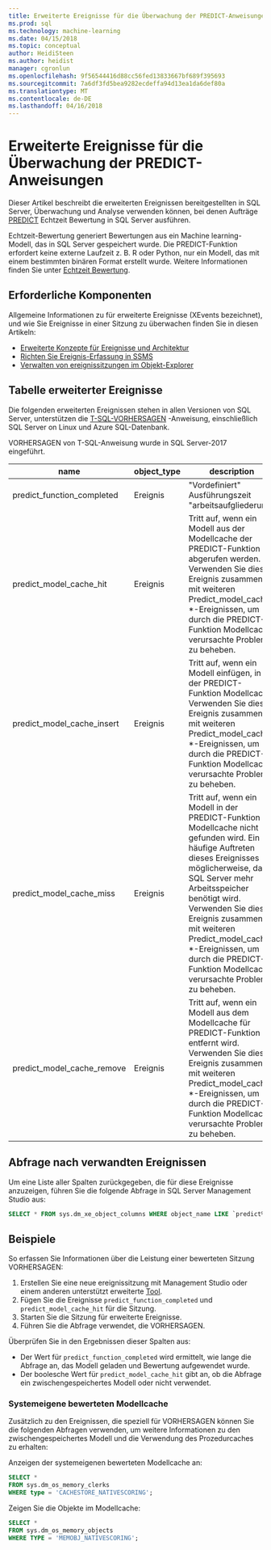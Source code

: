 ```yaml
---
title: Erweiterte Ereignisse für die Überwachung der PREDICT-Anweisungen | Microsoft Docs
ms.prod: sql
ms.technology: machine-learning
ms.date: 04/15/2018
ms.topic: conceptual
author: HeidiSteen
ms.author: heidist
manager: cgronlun
ms.openlocfilehash: 9f56544416d88cc56fed13833667bf689f395693
ms.sourcegitcommit: 7a6df3fd5bea9282ecdeffa94d13ea1da6def80a
ms.translationtype: MT
ms.contentlocale: de-DE
ms.lasthandoff: 04/16/2018
---
```

# <a name="extended-events-for-monitoring-predict-statements"></a>Erweiterte Ereignisse für die Überwachung der PREDICT-Anweisungen

Dieser Artikel beschreibt die erweiterten Ereignissen bereitgestellten in SQL Server, Überwachung und Analyse verwenden können, bei denen Aufträge [PREDICT](https://docs.microsoft.com/sql/t-sql/queries/predict-transact-sql) Echtzeit Bewertung in SQL Server ausführen.

Echtzeit-Bewertung generiert Bewertungen aus ein Machine learning-Modell, das in SQL Server gespeichert wurde. Die PREDICT-Funktion erfordert keine externe Laufzeit z. B. R oder Python, nur ein Modell, das mit einem bestimmten binären Format erstellt wurde. Weitere Informationen finden Sie unter [Echtzeit Bewertung](https://docs.microsoft.com/sql/advanced-analytics/real-time-scoring).

## <a name="prerequisites"></a>Erforderliche Komponenten

Allgemeine Informationen zu für erweiterte Ereignisse (XEvents bezeichnet), und wie Sie Ereignisse in einer Sitzung zu überwachen finden Sie in diesen Artikeln:

+ [Erweiterte Konzepte für Ereignisse und Architektur](https://docs.microsoft.com/sql/relational-databases/extended-events/extended-events)
+ [Richten Sie Ereignis-Erfassung in SSMS](https://docs.microsoft.com/sql/relational-databases/extended-events/quick-start-extended-events-in-sql-server)
+ [Verwalten von ereignissitzungen im Objekt-Explorer](https://docs.microsoft.com/sql/relational-databases/extended-events/manage-event-sessions-in-the-object-explorer)

## <a name="table-of-extended-events"></a>Tabelle erweiterter Ereignisse

Die folgenden erweiterten Ereignissen stehen in allen Versionen von SQL Server, unterstützen die [T-SQL-VORHERSAGEN](https://docs.microsoft.com/sql/t-sql/queries/predict-transact-sql) -Anweisung, einschließlich SQL Server on Linux und Azure SQL-Datenbank. 

VORHERSAGEN von T-SQL-Anweisung wurde in SQL Server-2017 eingeführt. 

|name |object_type|description| 
|----|----|----|
|predict_function_completed |Ereignis  |"Vordefiniert" Ausführungszeit "arbeitsaufgliederung"|
|predict_model_cache_hit |Ereignis|Tritt auf, wenn ein Modell aus der Modellcache der PREDICT-Funktion abgerufen werden. Verwenden Sie dieses Ereignis zusammen mit weiteren Predict_model_cache_ *-Ereignissen, um durch die PREDICT-Funktion Modellcache verursachte Probleme zu beheben.|
|predict_model_cache_insert |Ereignis  |   Tritt auf, wenn ein Modell einfügen, in der PREDICT-Funktion Modellcache. Verwenden Sie dieses Ereignis zusammen mit weiteren Predict_model_cache_ *-Ereignissen, um durch die PREDICT-Funktion Modellcache verursachte Probleme zu beheben.    |
|predict_model_cache_miss   |Ereignis|Tritt auf, wenn ein Modell in der PREDICT-Funktion Modellcache nicht gefunden wird. Ein häufige Auftreten dieses Ereignisses möglicherweise, dass SQL Server mehr Arbeitsspeicher benötigt wird. Verwenden Sie dieses Ereignis zusammen mit weiteren Predict_model_cache_ *-Ereignissen, um durch die PREDICT-Funktion Modellcache verursachte Probleme zu beheben.|
|predict_model_cache_remove |Ereignis| Tritt auf, wenn ein Modell aus dem Modellcache für PREDICT-Funktion entfernt wird. Verwenden Sie dieses Ereignis zusammen mit weiteren Predict_model_cache_ *-Ereignissen, um durch die PREDICT-Funktion Modellcache verursachte Probleme zu beheben.|

## <a name="query-for-related-events"></a>Abfrage nach verwandten Ereignissen

Um eine Liste aller Spalten zurückgegeben, die für diese Ereignisse anzuzeigen, führen Sie die folgende Abfrage in SQL Server Management Studio aus:

```sql
SELECT * FROM sys.dm_xe_object_columns WHERE object_name LIKE `predict%'
```

## <a name="examples"></a>Beispiele

So erfassen Sie Informationen über die Leistung einer bewerteten Sitzung VORHERSAGEN:

1. Erstellen Sie eine neue ereignissitzung mit Management Studio oder einem anderen unterstützt erweiterte [Tool](https://docs.microsoft.com/sql/relational-databases/extended-events/extended-events-tools).
2. Fügen Sie die Ereignisse `predict_function_completed` und `predict_model_cache_hit` für die Sitzung.
3. Starten Sie die Sitzung für erweiterte Ereignisse.
4. Führen Sie die Abfrage verwendet, die VORHERSAGEN.

Überprüfen Sie in den Ergebnissen dieser Spalten aus:

+ Der Wert für `predict_function_completed` wird ermittelt, wie lange die Abfrage an, das Modell geladen und Bewertung aufgewendet wurde.
+ Der boolesche Wert für `predict_model_cache_hit` gibt an, ob die Abfrage ein zwischengespeichertes Modell oder nicht verwendet. 

### <a name="native-scoring-model-cache"></a>Systemeigene bewerteten Modellcache

Zusätzlich zu den Ereignissen, die speziell für VORHERSAGEN können Sie die folgenden Abfragen verwenden, um weitere Informationen zu den zwischengespeichertes Modell und die Verwendung des Prozedurcaches zu erhalten:

Anzeigen der systemeigenen bewerteten Modellcache an:

```sql
SELECT *
FROM sys.dm_os_memory_clerks
WHERE type = 'CACHESTORE_NATIVESCORING';
```

Zeigen Sie die Objekte im Modellcache:

```sql
SELECT *
FROM sys.dm_os_memory_objects
WHERE TYPE = 'MEMOBJ_NATIVESCORING';
```

